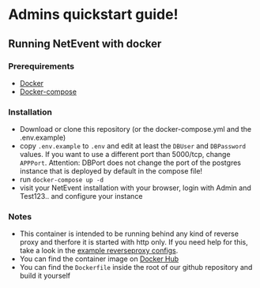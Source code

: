 # Admins quickstart guide!
## Running NetEvent with docker

### Prerequirements

- [Docker](https://docs.docker.com/get-docker/)
- [Docker-compose](https://docs.docker.com/compose/install/)

### Installation

- Download or clone this repository (or the docker-compose.yml and the .env.example)
- copy `.env.example` to `.env` and edit at least the `DBUser` and `DBPassword` values. If you want to use a different port than 5000/tcp, change `APPPort`. Attention: DBPort does not change the port of the postgres instance that is deployed by default in the compose file!
- run `docker-compose up -d`
- visit your NetEvent installation with your browser, login with Admin and Test123.. and configure your instance

### Notes

- This container is intended to be running behind any kind of reverse proxy and therfore it is started with http only. If you need help for this, take a look in the [example reverseproxy configs](admin/reverseproxy.html). 
- You can find the container image on [Docker Hub](https://hub.docker.com/r/lan2play/netevent)
- You can find the `Dockerfile` inside the root of our github repository and build it yourself